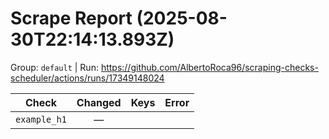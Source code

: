 # Scrape Report (2025-08-30T22:14:13.893Z)

Group: `default`  |  Run: https://github.com/AlbertoRoca96/scraping-checks-scheduler/actions/runs/17349148024

| Check | Changed | Keys | Error |
|---|:---:|:--|:--|
| `example_h1` | — |  |  |
